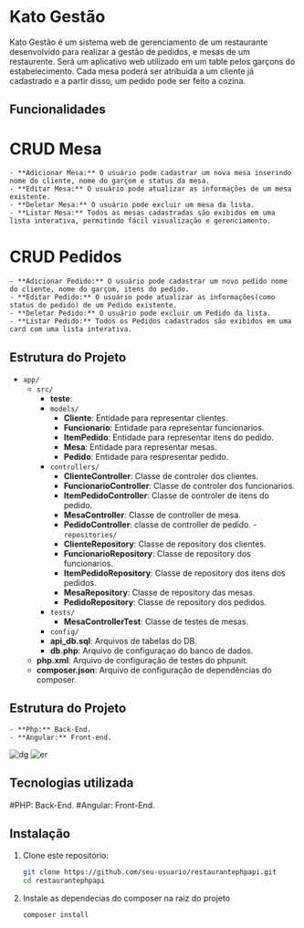 # Kato Gestão

Kato Gestão é um sistema web de gerenciamento de um restaurante desenvolvido para realizar a gestão de pedidos, e mesas de um restaurente. Será um aplicativo web utilizado em um table pelos garçons do estabelecimento. Cada mesa poderá ser atribuida a um cliente já cadastrado e a partir disso, um pedido pode ser feito a cozina.

## Funcionalidades

  # CRUD Mesa
    - **Adicionar Mesa:** O usuário pode cadastrar um nova mesa inserindo nome do cliente, nome do garçom e status da mesa.
    - **Editar Mesa:** O usuário pode atualizar as informações de um mesa existente.
    - **Deletar Mesa:** O usuário pode excluir um mesa da lista.
    - **Listar Mesa:** Todos as mesas cadastradas são exibidos em uma lista interativa, permitindo fácil visualização e gerenciamento.
  # CRUD Pedidos
    - **Adicionar Pedido:** O usuário pode cadastrar um novo pedido nome do cliente, nome do garçom, itens do pedido.
    - **Editar Pedido:** O usuário pode atualizar as informações(como status do pedido) de um Pedido existente.
    - **Deletar Pedido:** O usuário pode excluir um Pedido da lista.
    - **Listar Pedido:** Todos os Pedidos cadastrados são exibidos em uma card com uma lista interativa.

## Estrutura do Projeto

- `app/`
  - `src/`
      - **teste**: 
    - `models/`
      - **Cliente**: Entidade para representar clientes.
      - **Funcionario**: Entidade para representar funcionarios.
      - **ItemPedido**: Entidade para representar itens do pedido.
      - **Mesa**: Entidade para representar mesas.
      - **Pedido**: Entidade para respresentar pedido.
    - `controllers/`
      - **ClienteController**: Classe de controler dos clientes.
      - **FuncionarioController**: Classe de controler dos funcionarios.
      - **ItemPedidoController**: Classe de controler de itens do pedido.
      - **MesaController**: Classe de controller de mesa.
      - **PedidoController**: classe de controller de pedido.
    -`repositories/`
      - **ClienteRepository**: Classe de repository dos clientes.
      - **FuncionarioRepository**: Classe de repository dos funcionarios.
      - **ItemPedidoRepository**: Classe de repository dos itens dos pedidos.
      - **MesaRepository**: Classe de repository das mesas.
      - **PedidoRepository**: Classe de repository dos pedidos.
    - `tests/`
      - **MesaControllerTest**: Classe de testes de mesas. 
    - `config/`
    - **api_db.sql**: Arquivos de tabelas do DB.
    - **db.php**: Arquivo de configuraçao do banco de dados.
  - **php.xml**: Arquivo de configuração de testes do phpunit.
  - **composer.json**: Arquivo de configuração de dependências do composer.
 
## Estrutura do Projeto
    - **Php:** Back-End.
    - **Angular:** Front-end.

![dg](https://github.com/user-attachments/assets/d647da3b-5732-481f-b456-02622fa41bec)
![er](https://github.com/user-attachments/assets/7a58b1d9-a18d-4cf1-9571-c79a21750737)

## Tecnologias utilizada
  #PHP: Back-End.
  #Angular: Front-End.

## Instalação

1. Clone este repositório:
   ```bash
   git clone https://github.com/seu-usuario/restaurantephpapi.git
   cd restaurantephpapi

2. Instale as dependecias do composer na raiz do projeto
   ```bash
   composer install
